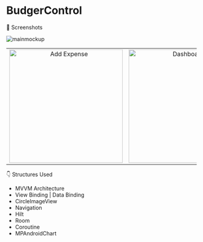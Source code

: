 # BudgerControl

📸 Screenshots


![mainmockup](https://github.com/Bekir-Caglar/BudgetControl/assets/84410423/1894d038-8394-4f13-bb6e-45496673983d)


<table>
  <tr>
    <td align="center">
      <img src="https://github.com/Bekir-Caglar/BudgetControl/assets/84410423/c98ce1f3-8641-46dd-abd9-25b3f2f56686" alt="Add Expense " width="300">
    </td>
    <td align="center">
      <img src="https://github.com/Bekir-Caglar/BudgetControl/assets/84410423/68b8d3e8-f27f-4614-97c2-ea710b89c05e" alt="Dashboard" width="300">
    </td>
    <td align="center">
      <img src="https://github.com/Bekir-Caglar/BudgetControl/assets/84410423/64bfa06b-a076-4d95-afbb-2beb4025afea" alt="Expenses" width="300">
    </td>
    <td align="center">
     <img src="https://github.com/Bekir-Caglar/BudgetControl/assets/84410423/0d523f11-7f09-49d4-bd65-e35bb6ef524b" alt="Incomes" width="300">
    </td>
    <td align="center">
     <img src="https://github.com/Bekir-Caglar/BudgetControl/assets/84410423/f39edcaf-3b19-4809-aefe-ed43929a11230" alt="Profile" width="300">
    <td align="center">
      <img src="https://github.com/Bekir-Caglar/BudgetControl/assets/84410423/8a0e36ce-99b4-4e8c-9d4b706a21ab5f39" alt="Profile" width="300">
    </td>
  </tr>
</table>



👇 Structures Used
- MVVM Architecture
- View Binding | Data Binding
- CircleImageView
- Navigation
- Hilt
- Room
- Coroutine
- MPAndroidChart


